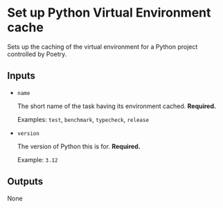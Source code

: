 # Set up Python Virtual Environment cache

  Sets up the caching of the virtual environment for a Python project controlled
  by Poetry.

## Inputs
* `name`

  The short name of the task having its environment cached. **Required.**

  Examples: `test`, `benchmark`, `typecheck`, `release`

* `version`

  The version of Python this is for. **Required.**

  Example: `3.12`

## Outputs
None
